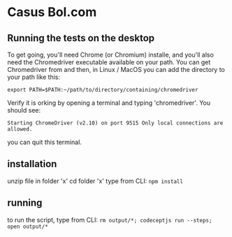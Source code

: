 # Casus Bol.com


## Running the tests on the desktop
To get going, you'll need Chrome (or Chromium) installe, and you'll also need the Chromedriver executable available on your path. You can get Chromedriver from <here> and then, in Linux / MacOS you can add the directory to your path like this:

`export PATH=$PATH:~/path/to/directory/containing/chromedriver`

Verify it is orking by opening a terminal and typing 'chromedriver'. You should see:

`Starting ChromeDriver (v2.10) on port 9515
Only local connections are allowed.
`

you can quit this terminal.

## installation

unzip file in folder 'x'
cd folder 'x'
type from CLI:
`npm install`

## running
to run the script, type from CLI:
`rm output/*; codeceptjs run --steps; open output/*
`
